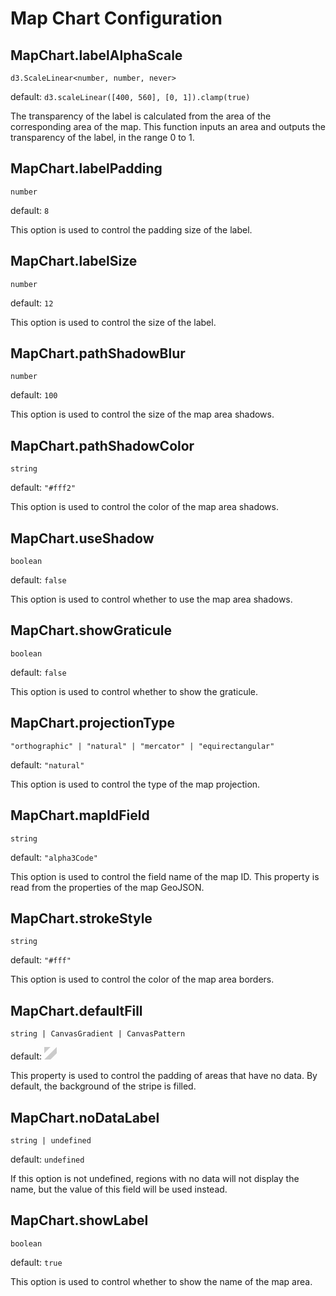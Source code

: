 # Map Chart Configuration

## MapChart.labelAlphaScale

`d3.ScaleLinear<number, number, never>`

default: `d3.scaleLinear([400, 560], [0, 1]).clamp(true)`

The transparency of the label is calculated from the area of the corresponding area of the map. This function inputs an area and outputs the transparency of the label, in the range 0 to 1.

## MapChart.labelPadding

`number`

default: `8`

This option is used to control the padding size of the label.

## MapChart.labelSize

`number`

default: `12`

This option is used to control the size of the label.

## MapChart.pathShadowBlur

`number`

default: `100`

This option is used to control the size of the map area shadows.

## MapChart.pathShadowColor

`string`

default: `"#fff2"`

This option is used to control the color of the map area shadows.

## MapChart.useShadow

`boolean`

default: `false`

This option is used to control whether to use the map area shadows.

## MapChart.showGraticule

`boolean`

default: `false`

This option is used to control whether to show the graticule.

## MapChart.projectionType

`"orthographic" | "natural" | "mercator" | "equirectangular"`

default: `"natural"`

This option is used to control the type of the map projection.

## MapChart.mapIdField

`string`

default: `"alpha3Code"`

This option is used to control the field name of the map ID. This property is read from the properties of the map GeoJSON.

## MapChart.strokeStyle

`string`

default: `"#fff"`

This option is used to control the color of the map area borders.

## MapChart.defaultFill

`string | CanvasGradient | CanvasPattern`

default: <svg width="20" height="20" viewBox="0 0 20 20" fill="none" xmlns="http://www.w3.org/2000/svg"><path d="M20 0L0 20H10L20 10V0Z" fill="#4444"/><path d="M10 0H0V10L10 0Z" fill="#4444"/></svg>

This property is used to control the padding of areas that have no data. By default, the background of the stripe is filled.

## MapChart.noDataLabel

`string | undefined`

default: `undefined`

If this option is not undefined, regions with no data will not display the name, but the value of this field will be used instead.

## MapChart.showLabel

`boolean`

default: `true`

This option is used to control whether to show the name of the map area.
